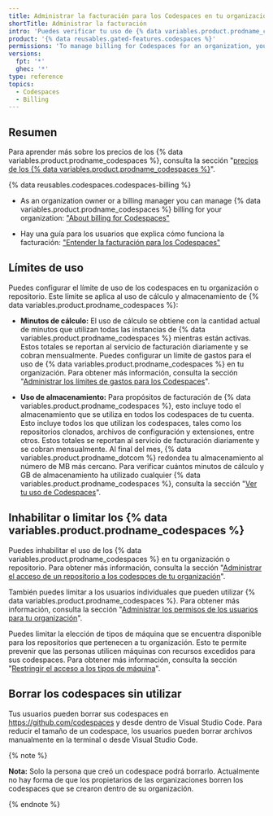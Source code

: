 ```yaml
---
title: Administrar la facturación para los Codespaces en tu organización
shortTitle: Administrar la facturación
intro: 'Puedes verificar tu uso de {% data variables.product.prodname_codespaces %} y configurar los límites de uso.'
product: '{% data reusables.gated-features.codespaces %}'
permissions: 'To manage billing for Codespaces for an organization, you must be an organization owner or a billing manager.'
versions:
  fpt: '*'
  ghec: '*'
type: reference
topics:
  - Codespaces
  - Billing
---
```


## Resumen

Para aprender más sobre los precios de los {% data variables.product.prodname_codespaces %}, consulta la sección "[precios de los {% data variables.product.prodname_codespaces %}](/billing/managing-billing-for-github-codespaces/about-billing-for-codespaces#codespaces-pricing)".

{% data reusables.codespaces.codespaces-billing %}

- As an organization owner or a billing manager you can manage {% data variables.product.prodname_codespaces %} billing for your organization: ["About billing for Codespaces"](/billing/managing-billing-for-github-codespaces/about-billing-for-codespaces)

- Hay una guía para los usuarios que explica cómo funciona la facturación: ["Entender la facturación para los Codespaces"](/codespaces/codespaces-reference/understanding-billing-for-codespaces)

## Límites de uso

Puedes configurar el límite de uso de los codespaces en tu organización o repositorio. Este límite se aplica al uso de cálculo y almacenamiento de {% data variables.product.prodname_codespaces %}:

- **Minutos de cálculo:** El uso de cálculo se obtiene con la cantidad actual de minutos que utilizan todas las instancias de {% data variables.product.prodname_codespaces %} mientras están activas. Estos totales se reportan al servicio de facturación diariamente y se cobran mensualmente. Puedes configurar un límite de gastos para el uso de {% data variables.product.prodname_codespaces %} en tu organización. Para obtener más información, consulta la sección "[Administrar los límites de gastos para los Codespaces](/billing/managing-billing-for-github-codespaces/managing-spending-limits-for-codespaces)".

- **Uso de almacenamiento:**  Para propósitos de facturación de {% data variables.product.prodname_codespaces %}, esto incluye todo el almacenamiento que se utiliza en todos los codespaces de tu cuenta. Esto incluye todos los que utilizan los codespaces, tales como los repositorios clonados, archivos de configuración y extensiones, entre otros. Estos totales se reportan al servicio de facturación diariamente y se cobran mensualmente. Al final del mes, {% data variables.product.prodname_dotcom %} redondea tu almacenamiento al número de MB más cercano. Para verificar cuántos minutos de cálculo y GB de almacenamiento ha utilizado cualquier {% data variables.product.prodname_codespaces %}, consulta la sección "[Ver tu uso de Codespaces](/billing/managing-billing-for-github-codespaces/viewing-your-codespaces-usage)".

## Inhabilitar o limitar los {% data variables.product.prodname_codespaces %}

Puedes inhabilitar el uso de los {% data variables.product.prodname_codespaces %} en tu organización o repositorio. Para obtener más información, consulta la sección "[Administrar el acceso de un repositorio a los codespces de tu organización](/codespaces/managing-codespaces-for-your-organization/managing-access-and-security-for-your-organizations-codespaces)".

También puedes limitar a los usuarios individuales que pueden utilizar {% data variables.product.prodname_codespaces %}. Para obtener más información, consulta la sección "[Administrar los permisos de los usuarios para tu organización](/codespaces/managing-codespaces-for-your-organization/managing-user-permissions-for-your-organization)".

Puedes limitar la elección de tipos de máquina que se encuentra disponible para los repositorios que pertenecen a tu organización. Esto te permite prevenir que las personas utilicen máquinas con recursos excedidos para sus codespaces. Para obtener más información, consulta la sección "[Restringir el acceso a los tipos de máquina](/codespaces/managing-codespaces-for-your-organization/restricting-access-to-machine-types)".

## Borrar los codespaces sin utilizar

Tus usuarios pueden borrar sus codespaces en https://github.com/codespaces y desde dentro de Visual Studio Code. Para reducir el tamaño de un codespace, los usuarios pueden borrar archivos manualmente en la terminal o desde Visual Studio Code.

{% note %}

**Nota:** Solo la persona que creó un codespace podrá borrarlo. Actualmente no hay forma de que los propietarios de las organizaciones borren los codespaces que se crearon dentro de su organización.

{% endnote %}
